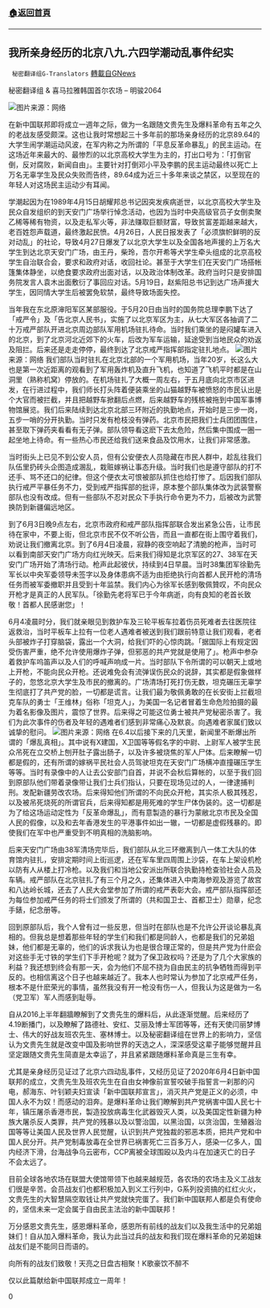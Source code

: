 ###  [:house:返回首頁](https://github.com/ourhimalayas/txt)
---

## 我所亲身经历的北京八九.六四学潮动乱事件纪实
` 秘密翻译组G-Translators` [轉載自GNews](https://gnews.org/zh-hans/1238841/)

秘密翻译组 & 喜马拉雅韩国首尔农场 – 明骏2064


![]()![](https://gnews-media-offload.s3.amazonaws.com/wp-content/uploads/2021/05/12215615/image-150.png)图片来源：网络


在新中国联邦即将成立一週年之际，做为一名跟随文贵先生及爆料革命有五年之久的老战友感受颇深。这也让我时常想起三十多年前的那场亲身经历的北京89.64的大学生闹学潮运动风波，在军内称之为所谓的「平息反革命暴乱」的民主运动。在这场近年来最大的、最惨烈的以北京高校大学生为主的，打出口号为：「打倒官倒，反对腐败，新闻自由」。主要针对打倒邓小平及李鹏的民主运动最终以死亡上万名无辜学生及民众失败而告终，89.64成为近三十多年来谈之禁区，以至现在的年轻人对这场民主运动少有耳闻。

学潮起因为在1989年4月15日胡耀邦总书记因突发疾病逝世，以北京高校大学生及民众自发组织的到天安门广场举行悼念活动，也因为当时中央高级官员子女倒卖聚乙稀等稀有物资，以及走私军火等，非法赚取巨额财富，导致贫富差距越来越大，老百姓怨声载道，最终激起民愤。4月26日，人民日报发表了「必须旗帜鲜明的反对动乱」的社论，导致4月27日爆发了以北京大学生以及全国各地声援的上万名大学生到达北京天安门广场，由王丹，柴玲，吾尔开希等犬学生牵头组成的北京高校学生自治联合会，要求和政府对话，收回社论。甚至于大学生们在天安门广场搭帐篷集体静坐，以绝食要求政府出面对话，以及政治体制改革。政府当时只是安排国务院发言人袁木出面敷衍了事回应对话。5月19日，赵紫阳总书记到达广场声援大学生，因同情大学生后被罢免软禁，最终导致场面失控。

当年我在东北原渖阳军区某部服役。于5月20日由当时的国务院总理李鹏下达了「戒严令」及「告北京人民书」，实施了以北京军区为主，从七大军区各抽调了二十万戒严部队开进北京周边部队军用机场驻扎待命。当时我们乘坐的是闷罐车进入的北京，到了北京河北近郊下的火车，后改为军车运输，延途受到当地民众的劝返及阻拦。后来还是走走停停，最终到达了北京戒严指挥部指定驻扎地点。
![]()![](https://gnews-media-offload.s3.amazonaws.com/wp-content/uploads/2021/05/13130931/%E5%B1%85%E6%B0%91%E5%8A%9D%E9%98%BB%E8%A7%A3%E6%94%BE%E5%86%9B%E6%88%98%E5%A3%AB.jpeg)图片来源：网络
我们部队当时驻扎在北京北部的一个军用机场，当年20岁，长这么大也是第一次近距离的观看到了军用轰炸机及直升飞机，也知道了飞机平时都是在山洞里（熟称机窝）停放的。在机场驻扎了大概一周左右，于五月底向北京市区进发，在行进过程中，我们师长打头阵着便装乘坐的山猫越野车被愤怒的市民认出是个大官而被拦截，并且把越野车掀翻后点燃，后来越野车的残核被拖到中国军事博物馆展览。我们后来陆续到达北京北部三环附近的执勤地点，开始时是三步一岗，五步一哨的分开执勤。当时只发有枪枝没有弹药。北京市民把我们士兵团团围住，甚至取下弹药夹看看有无子弹。部队领导看这麽下去太危险，然后集中围成一圈一起坐地上待命。有一些热心市民还给我们送来食品及饮用水，让我们非常感激。

当时街头上已见不到公安人员，但有公安便衣人员隐藏在市民人群中，趁乱往我们队伍里扔砖头企图造成溷乱，栽赃嫁祸让事态升级。当时我们也是遵守部队的打不还手、骂不还口的纪律。但这个便衣太可恨被部队抓住也给打惨了。后因我们部队执行戒严平暴任务不力，受到戒严指挥部的批评，原本整个部队集体改为武装警察部队也没有改成。但有一些部队不忍对民众下手执行命令更为不力，后被改为武警换防到新疆偏远地区。

到了6月3日晚9点左右，北京市政府和戒严部队指挥部联合发出紧急公告，让市民待在家中，不要上街，但北京市民不仅不听公告，而且一直都在街上围守着我们，劝说让我们撤离北京。到了6月4日凌晨，寂静的夜空响起了清脆的枪声，当时可以看到南部天安门广场方向红光映天。后来我们得知是北京军区的27、38军在天安门广场开始了清场行动。枪声此起彼伏，持续到4日早晨。当时38集团军徐勤先军长以中央军委领导未签字以及身体患病不适为由拒绝执行向首都人民开枪的清场任务而被军委撤职并且受到十年监禁。我们内心为徐军长感到敬佩贊叹，不向民众开枪才是真正的人民军队。「徐勤先老将军已于今年病逝，向有良知的老首长致敬！首都人民感谢您」！

6月4凌晨时分，我们就亲眼见到救护车及三轮平板车拉着伤员死难者去往医院往返救治，当时平板车上拉有一位老人遇难者被送到我们跟前特意让我们观看，老者头部被炸子打穿脑袋，露出一个大洞，给我们吓的心惊肉跳。「据国际上有规定因受伤害严重，绝不允许使用爆炸子弹，但邪恶的共产党就是使用了」。枪声中参杂着救护车呜笛声以及人们的呼喊声响成一片。当时部队下令所谓的可以朝天上或地上开枪，不能向民众开枪。还说难免会有流弹误伤民众的说辞，其实都是假象做样子的，忽悠北京大学生及市民的撤离的。广场清场打死打伤无数，坦克碾压无辜学生彻底打了共产党的脸，一切都是谎言。让我们最为敬佩勇敢的在长安街上拦截坦克车队的勇士「王维林」俗称「坦克人」，为美国一名记者冒着生命危险拍摄的最为着名影像及图片，震惊了世界。后来得之可能这位勇士被共产党秘密杀害了。我们为此次事件的伤者及年轻的遇难者们感到非常痛心及默哀。向遇难者家属们致以诚挚的慰问。
![]()![](https://gnews-media-offload.s3.amazonaws.com/wp-content/uploads/2021/05/13131144/%E5%9D%A6%E5%85%8B%E4%BA%BAt-3.48.53-AM.jpeg)图片来源：网络
在6.4以后接下来的几天里，新闻里不断爆出所谓的「爆乱真相」。其中说有X建国，X卫国等等假名字的中尉、上尉军人被学生民众吊死在立交桥上刨开肚子露出肠子，以及许多被烧焦的军人尸体。后来瞭解一切都是假的，还有所谓的嫁祸平民社会人员驾驶坦克在天安门广场横冲直撞碾压学生等等。当时有录像中的人让去公安部门自首，并说不会秋后算帐的，以至于我们回到原部队他们带着录像带让我们士兵们指认，只要在现场见过的人，一律逮捕判刑。发配新疆劳改农场。后来得知他们所谓的不向民众开枪，其实杀人极其残忍，以及被吊死烧死的所谓官兵，后来得知都是用死难的学生尸体伪装的。这一切都是为了给这场运动定性为「反革命爆乱」，而有意製造的暴行为蒙敝北京市民及全国人民的假像，以及和去年香港发生的平港事件如出一辙，一切都是虚假残暴的。即使我们在军中也严重受到不明真相的洗脑影响。

后来天安门广场由38军清场完毕后，我们部队从北三环撤离到八一体工大队的体育馆内驻扎，安排定期时间上街巡逻，还在军车里四周围上沙袋，在车上架设机枪以防有人从楼上打冷枪。以及我们和当地公安派出所联合执勤持枪查验社会人员及车辆。戒严部队在北京驻扎了有三个月之久，还集体进入中南海参观及游览了故宫和八达岭长城，还去了人民大会堂参加了所谓的戒严表彰大会。戒严部队指挥部还为每位参加戒严任务的将士们颁发了所谓的（共和国卫士、首都卫士）勋章，纪念手錶，纪念册等。

回到原部队后，我个人曾有过一些反思，但当时在部队也是不允许公开谈论暴乱真相的。但我总是想着那些年轻的学生们和我们都是同龄人，也都是我们的兄弟姐妹，他们都是无辜的，他们的诉求我认为也是很合理正常的，但是共产党为什麽会对这些手无寸铁的学生们下手开枪呢？就为了保卫政权吗？还是为了几个大家族的利益？我还想到终会有那一天，会为他们不屈不挠为自由民主的抗争牺牲而得到平反的。也相信离这个日子也越来越近了。我本人也时常认为参加了北京戒严任务，根本不是什麽荣光的事情，虽然我没有开一枪没有伤一人，但我认为这是做为一名（党卫军）军人而感到耻辱。

自从2016上半年翻牆瞭解到了文贵先生的爆料后，从此逐渐觉醒。后来经历了4.19断播门，以及瞭解了路德社、安红、艾丽及博士军团等等，还有天使闫丽梦博士、伟大的好战友班农先生、塞林博士。以及秘密翻译组在世界上的影响力，坚信认为文贵先生就是改变中国及影响世界的天选之人，深深感受这辈子能够觉醒并且坚定跟随文贵先生简直是太幸运了，并且紧紧跟随爆料革命真是三生有幸。

尤其是亲身经历见证过了北京六四动乱事件，又经历见证了2020年6月4日新中国联邦的成立，文贵先生及班农先生在自由女神像前宣誓咬破手指誓言一刹那的闪电，郝海东、叶钊颖夫妇宣读「新中国联邦宣言」，消灭共产党是正义的必须，中国人永不为奴！而感动的泪奔。是爆料革命让我们瞭解到共产党祸害中国人民七十年，镇压屠杀香港市民，製造投放病毒生化武器毁灭人类，以及美国定性新疆为种族大屠杀反人类罪，共产党的残暴以及以警治国，以黑治国，以贪治国，生殖器治国等等让美国人民及世界人民觉醒，认识到共产党独裁的邪恶本质，把共产党和中国人民分开。共产党制毒放毒在全世界已祸害死亡三百多万人，感染一亿多人，国内经济下滑，台海战争乌云密布，CCP离被全球围殴以及内斗在加速灭亡的日子不会太远了。

目前全球各地农场在联盟大使馆带领下也越来越规范，各农场的农场主及义工战友们很是辛苦。会员战友们也都积极加入到义工行列中，G系列投资搞的红红火火，文贵先生的大智慧隔空取钱让共产党就快完蛋了。我们新中国联邦人都是负有使命的，坚信未来一定会属于自由民主法治的新中国联邦！

万分感恩文贵先生，感恩爆料革命，感恩所有前线的战友们以及我生活中的兄弟姐妹们！自从加入爆料革命，我认为此当过兵的战友和我们现在爆料革命的兄弟姐妹战友们是不能同日而语的。

向所有的战友们致敬！天亮之日盘古相聚！K歌豪饮不醉不

仅以此篇献给新中国联邦成立一周年！

0
